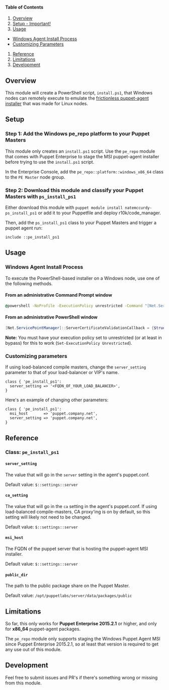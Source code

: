#### Table of Contents

1. [Overview](#overview)
1. [Setup - Important!](#setup)
1. [Usage](#usage)
  * [Windows Agent Install Process](#windows-agent-install-process)
  * [Customizing Parameters](#customizing-parameters)
1. [Reference](#reference)
1. [Limitations](#limitations)
1. [Development](#development)

## Overview

This module will create a PowerShell script, `install.ps1`, that Windows nodes can remotely execute to emulate the [frictionless puppet-agent installer](https://docs.puppetlabs.com/pe/latest/install_agents.html#about-the-platform-specific-install-script) that was made for Linux nodes.

## Setup

### Step 1: Add the Windows pe_repo platform to your Puppet Masters

This module only creates an `install.ps1` script. Use the `pe_repo` module that comes with Puppet Enterprise to stage the MSI puppet-agent installer before trying to use the `install.ps1` script.

In the Enterprise Console, add the `pe_repo::platform::windows_x86_64` class to the `PE Master` node group.

### Step 2: Download this module and classify your Puppet Masters with `ps_install_ps1`

Either download this module with `puppet module install natemccurdy-ps_install_ps1` or add it to your Puppetfile and deploy r10k/code_manager.

Then, add the `ps_install_ps1` class to your Puppet Masters and trigger a puppet agent run:

```puppet
include ::pe_install_ps1
```

## Usage

### Windows Agent Install Process

To execute the PowerShell-based installer on a Windows node, use one of the following methods.

#### From an administrative Command Prompt window

```cmd
@powershell -NoProfile -ExecutionPolicy unrestricted -Command "[Net.ServicePointManager]::ServerCertificateValidationCallback = {$true}; (iex ((new-object net.webclient).DownloadString('https://<FQDN_OF_PUPPET_MASTER>:8140/packages/current/install.ps1')))"
```

#### From an administrative PowerShell window

```powershell
[Net.ServicePointManager]::ServerCertificateValidationCallback = {$true}; (iex ((new-object net.webclient).DownloadString('https://FQDN_OF_PUPPET_MASTER>:8140/packages/current/install.ps1')))
```

**Note:** You must have your execution policy set to unrestricted (or at least in bypass) for this to work (`Set-ExecutionPolicy Unrestricted`).

### Customizing parameters

If using load-balanced compile masters, change the `server_setting` parameter to that of your load-balancer or VIP's name.

```puppet
class { 'pe_install_ps1':
  server_setting => '<FQDN_OF_YOUR_LOAD_BALANCER>',
}
```

Here's an example of changing other parameters:

```puppet
class { 'pe_install_ps1':
  msi_host       => 'puppet.company.net',
  server_setting => 'puppet.company.net',
}
```

## Reference

### Class: `pe_install_ps1`

#### `server_setting`
The value that will go in the `server` setting in the agent's puppet.conf.

Default value: `$::settings::server`

#### `ca_setting`
The value that will go in the `ca` setting in the agent's puppet.conf. If using load-balanced compile-masters, CA proxy'ing is on by default, so this setting will likely not need to be changed.

Default value: `$::settings::server`

#### `msi_host`
The FQDN of the puppet server that is hosting the puppet-agent MSI installer.

Default value: `$::settings::server`

#### `public_dir`
The path to the public package share on the Puppet Master.

Default value: `/opt/puppetlabs/server/data/packages/public`

## Limitations

So far, this only works for **Puppet Enterprise 2015.2.1** or higher, and only for **x86_64** puppet-agent packages.

The `pe_repo` module only supports staging the Windows Puppet Agent MSI since Puppet Enterprise 2015.2.1, so at least that version is required to get any use out of this module.

## Development

Feel free to submit issues and PR's if there's something wrong or missing from this module.

